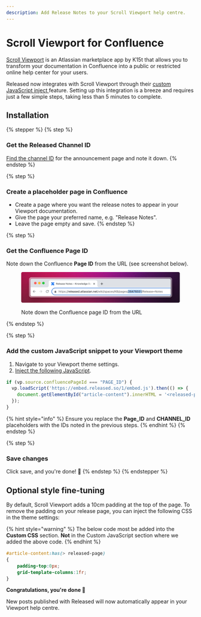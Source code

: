 ```yaml
---
description: Add Release Notes to your Scroll Viewport help centre.
---
```


# Scroll Viewport for Confluence

[Scroll Viewport](https://marketplace.atlassian.com/apps/1211636/scroll-viewport-for-confluence?tab=overview\&hosting=cloud) is an Atlassian marketplace app by K15t that allows you to transform your documentation in Confluence into a public or restricted online help center for your users.&#x20;

Released now integrates with Scroll Viewport through their [custom JavaScript inject ](https://help.k15t.com/scroll-viewport/inject-custom-javascript)feature. Setting up this integration is a breeze and requires just a few simple steps, taking less than 5 minutes to complete.

## Installation&#x20;

{% stepper %}
{% step %}
### Get the Released Channel ID

[Find the channel ID](../../resources/how-tos/finding-the-channel-id.md) for the announcement page and note it down.&#x20;
{% endstep %}

{% step %}
### Create a placeholder page in Confluence&#x20;

* Create a page where you want the release notes to appear in your Viewport documentation.&#x20;
* Give the page your preferred name, e.g. "Release Notes".&#x20;
* Leave the page empty and save.&#x20;
{% endstep %}

{% step %}
### Get the Confluence Page ID

Note down the Confluence **Page ID** from the URL (see screenshot below).

<figure><img src="../../.gitbook/assets/Confluence PageID.png" alt=""><figcaption><p>Note down the Confluence page ID from the URL</p></figcaption></figure>
{% endstep %}

{% step %}
### Add the custom JavaScript snippet to your Viewport theme

1. Navigate to your Viewport theme settings.
2. [Inject the following JavaScript](https://help.k15t.com/scroll-viewport/inject-custom-javascript).&#x20;

```javascript
if (vp.source.confluencePageId === "PAGE_ID") {
  vp.loadScript('https://embed.released.so/1/embed.js').then(() => {
    document.getElementById("article-content").innerHTML = '<released-page channel-id="CHANNEL_ID" color-scheme="light" color-scheme="light" top-offset="80px" color-primary="#FFF"></released-page>'
  });
}
```

{% hint style="info" %}
Ensure you replace the **Page\_ID** and **CHANNEL\_ID** placeholders with the IDs noted in the previous steps.&#x20;
{% endhint %}
{% endstep %}

{% step %}
### Save changes

Click save, and you're done! :tada:
{% endstep %}
{% endstepper %}

## Optional style fine-tuning&#x20;

By default, Scroll Viewport adds a 10cm padding at the top of the page. To remove the padding on your release page, you can inject the following CSS in the theme settings:

{% hint style="warning" %}
The below code most be added into the **Custom CSS** section. **Not** in the Custom JavaScript section where we added the above code.&#x20;
{% endhint %}

```css
#article-content:has(> released-page)
{
    padding-top:0px;
    grid-template-columns:1fr;
}
```



**Congratulations, you're done 🎉**

New posts published with Released will now automatically appear in your Viewport help centre.&#x20;
